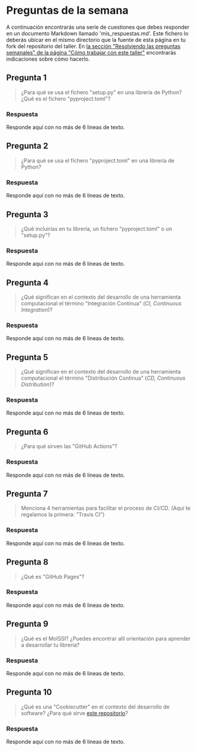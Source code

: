 # Preguntas de la semana

A continuación encontrarás una seríe de cuestiones que debes responder en un
documento Markdown llamado 'mis_respuestas.md'. Este fichero lo deberás ubicar en el mismo directorio que la
fuente de esta página en tu fork del repositorio del taller. En [la sección "Resolviendo las
preguntas semanales" de la página "Cómo trabajar con este
taller"](../material_suplementario/como_trabajar/como_trabajar.md#resolviendo-las-preguntas-semanales) encontrarás indicaciones sobre
cómo hacerlo.

## Pregunta 1

> ¿Para qué se usa el fichero "setup.py" en una librería de Python? ¿Qué es el fichero "pyproject.toml"?

### Respuesta

Responde aquí con no más de 6 lineas de texto.

## Pregunta 2

> ¿Para qué se usa el fichero "pyproject.toml" en una librería de Python?

### Respuesta

Responde aquí con no más de 6 lineas de texto.

## Pregunta 3

> ¿Qué incluirías en tu librería, un fichero "pyproject.toml" o un "setup.py"?

### Respuesta

Responde aquí con no más de 6 lineas de texto.

## Pregunta 4

> ¿Qué significan en el contexto del desarrollo de una herramienta computacional el término
> "Integración Continua" (*CI, Continuous Integration*)?

### Respuesta

Responde aquí con no más de 6 lineas de texto.

## Pregunta 5

> ¿Qué significan en el contexto del desarrollo de una herramienta computacional el término
> "Distribución Continua" (*CD, Continuous Distribution*)?

### Respuesta

Responde aquí con no más de 6 lineas de texto.

## Pregunta 6

> ¿Para qué sirven las "GitHub Actions"?

### Respuesta

Responde aquí con no más de 6 lineas de texto.

## Pregunta 7

> Menciona 4 herramientas para facilitar el proceso de *CI/CD*.
> (Aquí te regalamos la primera: "Travis CI")

### Respuesta

Responde aquí con no más de 6 lineas de texto.

## Pregunta 8

> ¿Qué es "GitHub Pages"?

### Respuesta

Responde aquí con no más de 6 lineas de texto.

## Pregunta 9

> ¿Qué es el MolSSI? ¿Puedes encontrar allí orientación para aprender a desarrollar tu librería?

### Respuesta

Responde aquí con no más de 6 lineas de texto.

## Pregunta 10

> ¿Qué es una "Cookiecutter" en el contexto del desarrollo de software? ¿Para qué sirve [este
> repositorio](https://github.com/MolSSI/cookiecutter-cms)?

### Respuesta

Responde aquí con no más de 6 lineas de texto.


